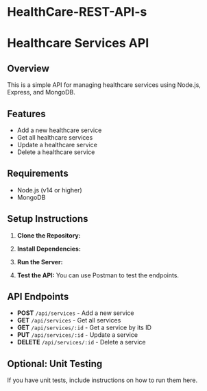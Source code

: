 # HealthCare-REST-API-s
# Healthcare Services API

## Overview
This is a simple API for managing healthcare services using Node.js, Express, and MongoDB.

## Features
- Add a new healthcare service
- Get all healthcare services
- Update a healthcare service
- Delete a healthcare service

## Requirements
- Node.js (v14 or higher)
- MongoDB

## Setup Instructions

1. **Clone the Repository:**

2. **Install Dependencies:**

4. **Run the Server:**

5. **Test the API:**
You can use Postman to test the endpoints.

## API Endpoints
- **POST** `/api/services` - Add a new service
- **GET** `/api/services` - Get all services
- **GET** `/api/services/:id` - Get a service by its ID
- **PUT** `/api/services/:id` - Update a service
- **DELETE** `/api/services/:id` - Delete a service

## Optional: Unit Testing
If you have unit tests, include instructions on how to run them here.
